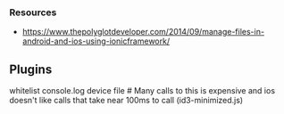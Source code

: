 ### Resources
- https://www.thepolyglotdeveloper.com/2014/09/manage-files-in-android-and-ios-using-ionicframework/

## Plugins
whitelist
console.log
device
file  # Many calls to this is expensive and ios doesn't like calls that take near 100ms to call (id3-minimized.js)


